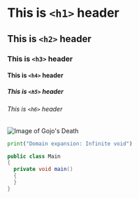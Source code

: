 # This is `<h1>` header
## This is `<h2>` header
### This is `<h3>` header
#### This is `<h4>` header
##### This is `<h5>` header
###### This is `<h6>` header

![Image of Gojo's Death](https://staticg.sportskeeda.com/editor/2023/09/f29a8-16954713783435-1920.jpg?w=840)

``` python
print("Domain expansion: Infinite void")
```

``` csharp
public class Main
{
  private void main()
  {
  }
}
```
